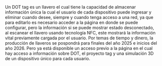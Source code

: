 Un DOT tag es un llavero el cual tiene la capacidad de almacenar información única la cual el usuario de cada dispositivo puede ingresar y eliminar cuando desee, siempre y cuando tenga acceso a una red, ya que para editarlo es necesario acceder a la página en donde se puede configurar, pero la información si se puede mostrar estado desconectado, al escanear el llavero usando tecnología NFC, este mostrará la información vital previamente cargada por el usuario. Por temas de tiempo y dinero, la producción de llaveros se pospondrá para finales del año 2025 e inicios del año 2026. Pero ya está disponible un acceso previo a la página en el cual hay acceso a información sobre DOT, el proyecto tag y una simulación 3D de un dispositivo único para cada usuario.
